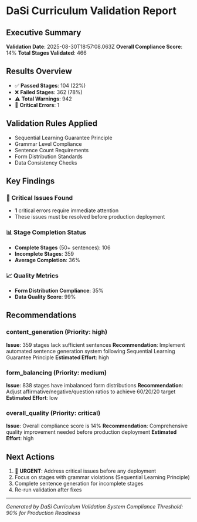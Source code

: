 # DaSi Curriculum Validation Report

## Executive Summary
**Validation Date**: 2025-08-30T18:57:08.063Z
**Overall Compliance Score**: 14%
**Total Stages Validated**: 466

## Results Overview
- ✅ **Passed Stages**: 104 (22%)
- ❌ **Failed Stages**: 362 (78%)
- ⚠️ **Total Warnings**: 942
- 🚨 **Critical Errors**: 1

## Validation Rules Applied
- Sequential Learning Guarantee Principle
- Grammar Level Compliance
- Sentence Count Requirements
- Form Distribution Standards
- Data Consistency Checks

## Key Findings

### 🚨 Critical Issues Found
- **1** critical errors require immediate attention
- These issues must be resolved before production deployment


### 📊 Stage Completion Status
- **Complete Stages** (50+ sentences): 106
- **Incomplete Stages**: 359
- **Average Completion**: 36%

### 📈 Quality Metrics
- **Form Distribution Compliance**: 35%
- **Data Quality Score**: 99%

## Recommendations

### content_generation (Priority: high)
**Issue**: 359 stages lack sufficient sentences
**Recommendation**: Implement automated sentence generation system following Sequential Learning Guarantee Principle
**Estimated Effort**: high


### form_balancing (Priority: medium)
**Issue**: 838 stages have imbalanced form distributions
**Recommendation**: Adjust affirmative/negative/question ratios to achieve 60/20/20 target
**Estimated Effort**: low


### overall_quality (Priority: critical)
**Issue**: Overall compliance score is 14%
**Recommendation**: Comprehensive quality improvement needed before production deployment
**Estimated Effort**: high


## Next Actions

1. 🚨 **URGENT**: Address critical issues before any deployment
2. Focus on stages with grammar violations (Sequential Learning Principle)
3. Complete sentence generation for incomplete stages
4. Re-run validation after fixes


---
*Generated by DaSi Curriculum Validation System*
*Compliance Threshold: 90% for Production Readiness*

